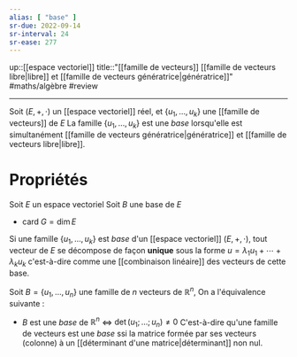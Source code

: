 ```yaml
---
alias: [ "base" ]
sr-due: 2022-09-14
sr-interval: 24
sr-ease: 277
---
```

up::[[espace vectoriel]]
title::"[[famille de vecteurs]] [[famille de vecteurs libre|libre]] et [[famille de vecteurs génératrice|génératrice]]"
#maths/algèbre #review 

---

Soit $(E, +, \cdot)$ un [[espace vectoriel]] réel, et $\{u_1,\ldots,u_k\}$ une [[famille de vecteurs]] de $E$
La famille $\{u_1,\ldots,u_k\}$ est une _base_ lorsqu'elle est simultanément [[famille de vecteurs génératrice|génératrice]] et [[famille de vecteurs libre|libre]].

# Propriétés
Soit $E$ un espace vectoriel
Soit $B$ une base de $E$
 - $\mathrm{card}\; G = \dim E$

Si une famille $\{u_1,\ldots,u_k\}$ est _base_ d'un [[espace vectoriel]] $(E,+,\cdot)$,
tout vecteur de $E$ se décompose de façon **unique** sous la forme $u = \lambda_1u_1+\cdots+\lambda_ku_k$
c'est-à-dire comme une [[combinaison linéaire]] des vecteurs de cette base.


Soit $B=\{u_1,\ldots,u_n\}$ une famille de $n$ vecteurs de $\mathbb{R}^n$, On a l'équivalence suivante :
 - $B$ est une _base_ de $\mathbb{R}^n$ $\iff$ $\det(u_1;\ldots;u_n) \neq 0$ 
C'est-à-dire qu'une famille de vecteurs est une _base_ ssi la matrice formée par ses vecteurs (colonne) à un [[déterminant d'une matrice|déterminant]] non nul.

